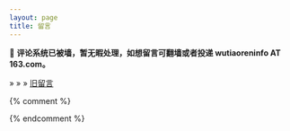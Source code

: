 ```yaml
---
layout: page
title: 留言
---
```


&#128204; **评论系统已被墙，暂无暇处理，如想留言可翻墙或者投递 wutiaoreninfo AT 163.com。**

&raquo; &raquo; &raquo; <a href="/commentsold.html" target="_blank">旧留言</a>

<div id="tcomment" class="comment"></div>

<script src="https://cdn.staticfile.org/twikoo/1.6.7/twikoo.all.min.js"></script>
<script>twikoo.init({ envId:'https://twikoo-livid-three.vercel.app/', el: '#tcomment', lang: 'zh-CN',})</script>
{% comment %}
<script>twikoo.init({ envId:'wutiaoreninfo-2gwrikiwe53b792b', el: '#tcomment', lang: 'zh-CN',})</script>
{% endcomment %}
